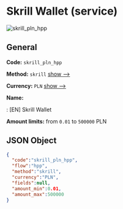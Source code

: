 
# Skrill Wallet (service) 
![skrill_pln_hpp](https://static.openfintech.io/payment_methods/skrill_pln_hpp/logo.svg?w=400&c=v0.59.26#w200)  

## General 
 
**Code:** `skrill_pln_hpp` 
 
**Method:** `skrill` 
 [show -->](/payment-methods/skrill/) 
 
**Currency:** `PLN` [show -->](/currencies/PLN/) 
 
**Name:** 
 
:	[EN] Skrill Wallet 
 
**Amount limits:** from `0.01` to `500000` PLN 

## JSON Object 

```json
{
  "code":"skrill_pln_hpp",
  "flow":"hpp",
  "method":"skrill",
  "currency":"PLN",
  "fields":null,
  "amount_min":0.01,
  "amount_max":500000
}
```  
